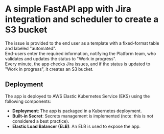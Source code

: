 # A simple FastAPI app with Jira integration and scheduler to create a S3 bucket

The issue is provided to the end user as a template with a fixed-format table and labeled "automated".  
End-users enter the required information, notifying the Platform team, who validates and updates the status to "Work in progress".  
Every minute, the app checks Jira issues, and if the status is updated to "Work in progress", it creates an S3 bucket.

## Deployment

The app is deployed to AWS Elastic Kubernetes Service (EKS) using the following components:

- **Deployment**: The app is packaged in a Kubernetes deployment.
- **Built-in Secret**: Secrets management is implemented (note: this is not considered a best practice).
- **Elastic Load Balancer (ELB)**: An ELB is used to expose the app.



